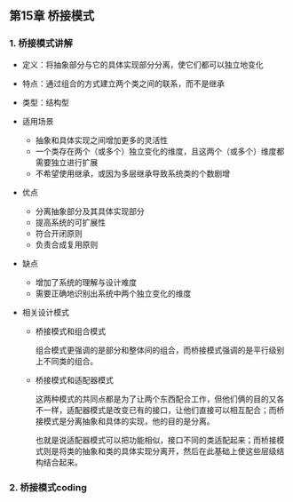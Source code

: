 ## 第15章 桥接模式

### 1. 桥接模式讲解

* 定义：将抽象部分与它的具体实现部分分离，使它们都可以独立地变化

* 特点：通过组合的方式建立两个类之间的联系，而不是继承

* 类型：结构型

* 适用场景

  * 抽象和具体实现之间增加更多的灵活性
  * 一个类存在两个（或多个）独立变化的维度，且这两个（或多个）维度都需要独立进行扩展
  * 不希望使用继承，或因为多层继承导致系统类的个数剧增

* 优点

  * 分离抽象部分及其具体实现部分
  * 提高系统的可扩展性
  * 符合开闭原则
  * 负责合成复用原则

* 缺点

  * 增加了系统的理解与设计难度
  * 需要正确地识别出系统中两个独立变化的维度

* 相关设计模式

  * 桥接模式和组合模式

    组合模式更强调的是部分和整体间的组合，而桥接模式强调的是平行级别上不同类的组合。

  * 桥接模式和适配器模式

    这两种模式的共同点都是为了让两个东西配合工作，但他们俩的目的又各不一样，适配器模式是改变已有的接口，让他们直接可以相互配合；而桥接模式是分离抽象和具体的实现，他的目的是分离。

    也就是说适配器模式可以把功能相似，接口不同的类适配起来；而桥接模式则是将类的抽象和类的具体实现分离开，然后在此基础上使这些层级结构结合起来。

### 2. 桥接模式coding

  

